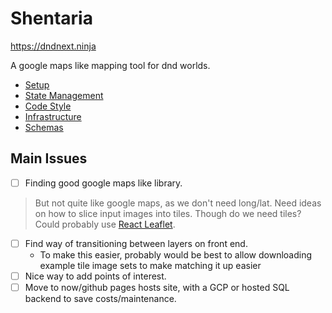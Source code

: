 # Shentaria

https://dndnext.ninja

A google maps like mapping tool for dnd worlds.

* [Setup](docs/setup.md)
* [State Management](docs/state-management.md)
* [Code Style](docs/code-style.md)
* [Infrastructure](docs/infrastructure.md)
* [Schemas](docs/schemas.md)

## Main Issues

- [ ] Finding good google maps like library.
> But not quite like google maps, as we don't need long/lat.
> Need ideas on how to slice input images into tiles. Though do we need tiles?
> Could probably use [React Leaflet](https://react-leaflet.js.org/).
- [ ] Find way of transitioning between layers on front end.
  - To make this easier, probably would be best to allow downloading example tile image sets to make matching it up easier
- [ ] Nice way to add points of interest.
- [ ] Move to now/github pages hosts site, with a GCP or hosted SQL backend to save costs/maintenance.
